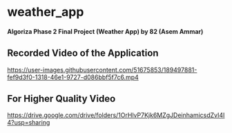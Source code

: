 # weather_app

#### Algoriza Phase 2 Final Project (Weather App) by 82 (Asem Ammar)

## Recorded Video of the Application

https://user-images.githubusercontent.com/51675853/189497881-fef9d3f0-1318-46e1-9727-d086bbf5f7c6.mp4

## For Higher Quality Video 

https://drive.google.com/drive/folders/1OrHlvP7Kjk6MZgJDeinhamicsdZvI4I4?usp=sharing
